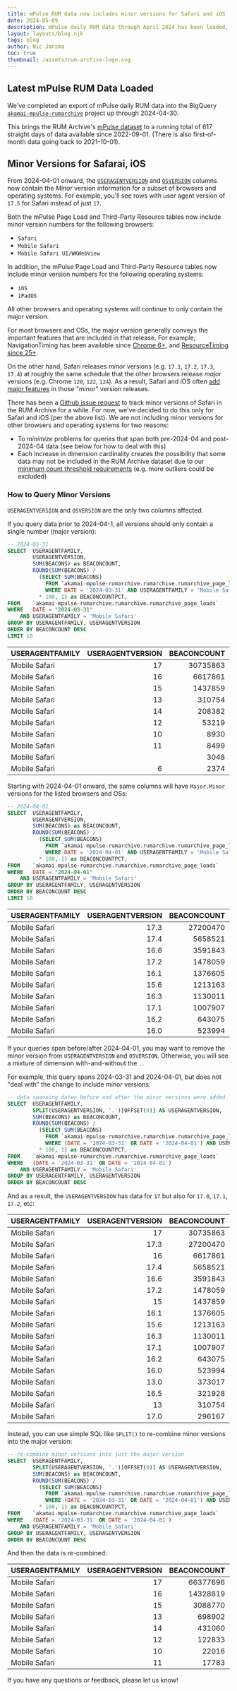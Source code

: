 ```yaml
---
title: mPulse RUM data now includes minor versions for Safari and iOS
date: 2024-05-09
description: mPulse daily RUM data through April 2024 has been loaded, and now now includes minor versions for Safari / iOS.
layout: layouts/blog.njk
tags: blog
author: Nic Jansma
toc: true
thumbnail: /assets/rum-archive-logo.svg
---
```


## Latest mPulse RUM Data Loaded

We've completed an export of mPulse daily RUM data into the BigQuery [`akamai-mpulse-rumarchive`](/datasets/#akamai-mpulse-rum) project up through 2024-04-30.

This brings the RUM Archive's [mPulse dataset](/datasets/#akamai-mpulse-rum) to a running total of 617 straight days of data available since 2022-09-01.  (There is also first-of-month data going back to 2021-10-01).

## Minor Versions for Safarai, iOS

From 2024-04-01 onward, the [`USERAGENTVERSION`](/docs/tables/#dimensions) and [`OSVERSION`](/docs/tables/#dimensions) columns now contain the _Minor_ version information for a subset of browsers and operating systems.  For example, you'll see rows with user agent version of `17.5` for Safari instead of just `17`.

Both the mPulse Page Load and Third-Party Resource tables now include minor version numbers for the following browsers:

* `Safari`
* `Mobile Safari`
* `Mobile Safari UI/WKWebView`
  
In addition, the mPulse Page Load and Third-Party Resource tables now include minor version numbers for the following operating systems:

* `iOS`
* `iPadOS`

All other browsers and operating systems will continue to only contain the major version.

For most browsers and OSs, the major version generally conveys the important features that are included in that release.  For example, NavigationTiming has been available since [Chrome 6+](https://caniuse.com/nav-timing), and [ResourceTiming since 25+](https://caniuse.com/resource-timing).

On the other hand, Safari releases _minor_ versions (e.g. `17.1`, `17.2`, `17.3`, `17.4`) at roughly the same schedule that the other browsers release _major_ versions (e.g. Chrome `120`, `122`, `124`).  As a result, Safari and iOS often [add major features](https://developer.apple.com/documentation/safari-release-notes) in those "minor" version releases.

There has been a [Github issue request](https://github.com/rum-archive/rum-archive/issues/16) to track minor versions of Safari in the RUM Archive for a while.  For now, we've decided to do this only for Safari and iOS (per the above list).   We are not including minor versions for other browsers and operating systems for two reasons:

* To _minimize_ problems for queries that span both pre-2024-04 and post-2024-04 data (see below for how to deal with this)
* Each increase in dimension cardinality creates the possibility that some data may not be included in the RUM Archive dataset due to our [minimum count threshold requirements](/docs/methodology/#minimum-count-threshold) (e.g. more outliers could be excluded)

### How to Query Minor Versions

`USERAGENTVERSION` and `OSVERSION` are the only two columns affected.

If you query data prior to 2024-04-1, all versions should only contain a single number (major version):

```sql
-- 2024-03-31
SELECT  USERAGENTFAMILY,
        USERAGENTVERSION,
        SUM(BEACONS) as BEACONCOUNT,
        ROUND(SUM(BEACONS) /
          (SELECT SUM(BEACONS)
            FROM `akamai-mpulse-rumarchive.rumarchive.rumarchive_page_loads`
            WHERE DATE = '2024-03-31' AND USERAGENTFAMILY = 'Mobile Safari')
          * 100, 1) as BEACONCOUNTPCT,
FROM    `akamai-mpulse-rumarchive.rumarchive.rumarchive_page_loads`
WHERE   DATE = "2024-03-31"
    AND USERAGENTFAMILY = 'Mobile Safari'
GROUP BY USERAGENTFAMILY, USERAGENTVERSION
ORDER BY BEACONCOUNT DESC
LIMIT 10
```

| USERAGENTFAMILY | USERAGENTVERSION | BEACONCOUNT | BEACONCOUNTPCT |
|-----------------|-----------------:|------------:|---------------:|
| Mobile Safari   |               17 |    30735863 |           78.0 |
| Mobile Safari   |               16 |     6617861 |           16.8 |
| Mobile Safari   |               15 |     1437859 |            3.7 |
| Mobile Safari   |               13 |      310754 |            0.8 |
| Mobile Safari   |               14 |      208382 |            0.5 |
| Mobile Safari   |               12 |       53219 |            0.1 |
| Mobile Safari   |               10 |        8930 |            0.0 |
| Mobile Safari   |               11 |        8499 |            0.0 |
| Mobile Safari   |                  |        3048 |            0.0 |
| Mobile Safari   |                6 |        2374 |            0.0 |

Starting with 2024-04-01 onward, the same columns will have `Major.Minor` versions for the listed browsers and OSs:

```sql
-- 2024-04-01
SELECT  USERAGENTFAMILY,
        USERAGENTVERSION,
        SUM(BEACONS) as BEACONCOUNT,
        ROUND(SUM(BEACONS) /
          (SELECT SUM(BEACONS)
            FROM `akamai-mpulse-rumarchive.rumarchive.rumarchive_page_loads`
            WHERE DATE = '2024-04-01' AND USERAGENTFAMILY = 'Mobile Safari')
          * 100, 1) as BEACONCOUNTPCT,
FROM    `akamai-mpulse-rumarchive.rumarchive.rumarchive_page_loads`
WHERE   DATE = "2024-04-01"
    AND USERAGENTFAMILY = 'Mobile Safari'
GROUP BY USERAGENTFAMILY, USERAGENTVERSION
ORDER BY BEACONCOUNT DESC
LIMIT 10
```

| USERAGENTFAMILY | USERAGENTVERSION | BEACONCOUNT | BEACONCOUNTPCT |
|-----------------|-----------------:|------------:|---------------:|
| Mobile Safari   |             17.3 |    27200470 |           59.5 |
| Mobile Safari   |             17.4 |     5658521 |           12.4 |
| Mobile Safari   |             16.6 |     3591843 |            7.9 |
| Mobile Safari   |             17.2 |     1478059 |            3.2 |
| Mobile Safari   |             16.1 |     1376605 |            3.0 |
| Mobile Safari   |             15.6 |     1213163 |            2.7 |
| Mobile Safari   |             16.3 |     1130011 |            2.5 |
| Mobile Safari   |             17.1 |     1007907 |            2.2 |
| Mobile Safari   |             16.2 |      643075 |            1.4 |
| Mobile Safari   |             16.0 |      523994 |            1.1 |

If your queries span before/after 2024-04-01, you may want to remove the minor version from `USERAGENTVERSION` and `OSVERSION`.  Otherwise, you will see a mixture of dimension with-and-without the `.`.

For example, this query spans 2024-03-31 and 2024-04-01, but does not "deal with" the change to include minor versions:

```sql
-- data spanning dates before and after the minor versions were added
SELECT  USERAGENTFAMILY,
        SPLIT(USERAGENTVERSION, '.')[OFFSET(0)] AS USERAGENTVERSION,
        SUM(BEACONS) as BEACONCOUNT,
        ROUND(SUM(BEACONS) /
          (SELECT SUM(BEACONS)
            FROM `akamai-mpulse-rumarchive.rumarchive.rumarchive_page_loads`
            WHERE (DATE = '2024-03-31' OR DATE = '2024-04-01') AND USERAGENTFAMILY = 'Mobile Safari')
          * 100, 1) as BEACONCOUNTPCT,
FROM    `akamai-mpulse-rumarchive.rumarchive.rumarchive_page_loads`
WHERE   (DATE = '2024-03-31' OR DATE = '2024-04-01')
    AND USERAGENTFAMILY = 'Mobile Safari'
GROUP BY USERAGENTFAMILY, USERAGENTVERSION
ORDER BY BEACONCOUNT DESC
```

And as a result, the `USERAGENTVERSION` has data for `17` but also for `17.0`, `17.1`, `17.2`, etc:

| USERAGENTFAMILY | USERAGENTVERSION | BEACONCOUNT | BEACONCOUNTPCT |
|-----------------|-----------------:|------------:|---------------:|
| Mobile Safari   |               17 |    30735863 |           36.1 |
| Mobile Safari   |             17.3 |    27200470 |           32.0 |
| Mobile Safari   |               16 |     6617861 |            7.8 |
| Mobile Safari   |             17.4 |     5658521 |            6.6 |
| Mobile Safari   |             16.6 |     3591843 |            4.2 |
| Mobile Safari   |             17.2 |     1478059 |            1.7 |
| Mobile Safari   |               15 |     1437859 |            1.7 |
| Mobile Safari   |             16.1 |     1376605 |            1.6 |
| Mobile Safari   |             15.6 |     1213163 |            1.4 |
| Mobile Safari   |             16.3 |     1130011 |            1.3 |
| Mobile Safari   |             17.1 |     1007907 |            1.2 |
| Mobile Safari   |             16.2 |      643075 |            0.8 |
| Mobile Safari   |             16.0 |      523994 |            0.6 |
| Mobile Safari   |             13.0 |      373017 |            0.4 |
| Mobile Safari   |             16.5 |      321928 |            0.4 |
| Mobile Safari   |               13 |      310754 |            0.4 |
| Mobile Safari   |             17.0 |      296167 |            0.3 |

Instead, you can use simple SQL like `SPLIT()` to re-combine minor versions into the major version:

```sql
-- re-combine minor versions into just the major version
SELECT  USERAGENTFAMILY,
        SPLIT(USERAGENTVERSION, '.')[OFFSET(0)] AS USERAGENTVERSION,
        SUM(BEACONS) as BEACONCOUNT,
        ROUND(SUM(BEACONS) /
          (SELECT SUM(BEACONS)
            FROM `akamai-mpulse-rumarchive.rumarchive.rumarchive_page_loads`
            WHERE (DATE = '2024-03-31' OR DATE = '2024-04-01') AND USERAGENTFAMILY = 'Mobile Safari')
          * 100, 1) as BEACONCOUNTPCT,
FROM    `akamai-mpulse-rumarchive.rumarchive.rumarchive_page_loads`
WHERE   (DATE = '2024-03-31' OR DATE = '2024-04-01')
    AND USERAGENTFAMILY = 'Mobile Safari'
GROUP BY USERAGENTFAMILY, USERAGENTVERSION
ORDER BY BEACONCOUNT DESC
```

And then the data is re-combined:

| USERAGENTFAMILY | USERAGENTVERSION | BEACONCOUNT | BEACONCOUNTPCT |
|-----------------|-----------------:|------------:|---------------:|
| Mobile Safari   |               17 |    66377696 |           78.0 |
| Mobile Safari   |               16 |    14328819 |           16.8 |
| Mobile Safari   |               15 |     3088770 |            3.6 |
| Mobile Safari   |               13 |      698902 |            0.8 |
| Mobile Safari   |               14 |      431060 |            0.5 |
| Mobile Safari   |               12 |      122833 |            0.1 |
| Mobile Safari   |               10 |       22016 |            0.0 |
| Mobile Safari   |               11 |       17783 |            0.0 |

If you have any questions or feedback, please let us know!
